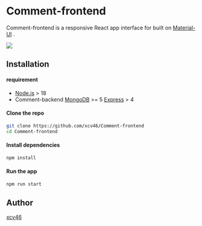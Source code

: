 # Comment-frontend
Comment-frontend is a responsive React app interface for built on [Material-UI](https://mui.com/zh/) .

![](https://github.com/xcv46/Comment-frontend/blob/master/src/giff.gif?raw=true)

## Installation

#### requirement
- [Node.js](https://nodejs.org/zh-tw/download/) > 18
- Comment-backend
[MongoDB](https://www.mongodb.com/) >= 5
[Express](https://expressjs.com/zh-tw/) > 4

#### Clone the repo
```bash
git clone https://github.com/xcv46/Comment-frontend
cd Comment-frontend
```

#### Install dependencies
```bash
npm install
```

#### Run the app
```bash
npm run start
```

## Author
[xcv46](https://github.com/xcv46)
